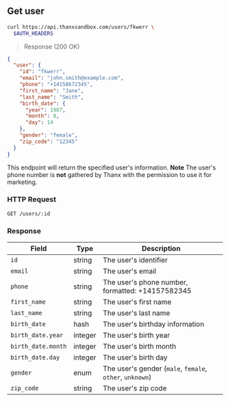 ## Get user

```bash
curl https://api.thanxsandbox.com/users/fkwerr \
  $AUTH_HEADERS
```

> Response (200 OK)

```json
{
  "user": {
    "id": "fkwerr",
    "email": "john.smith@example.com",
    "phone": "+14158672345",
    "first_name": "Jane",
    "last_name": "Smith",
    "birth_date": {
      "year": 1987,
      "month": 8,
      "day": 14
    },
    "gender": "female",
    "zip_code": "12345"
  }
}
```

This endpoint will return the specified user's information. **Note** The user's phone
number is **not** gathered by Thanx with the permission to use it for marketing.

### HTTP Request

`GET /users/:id`

### Response

Field | Type | Description
----- | ---- | -----------
`id` | string | The user's identifier
`email` | string | The user's email
`phone` | string | The user's phone number, formatted: +14157582345
`first_name` | string | The user's first name
`last_name` | string | The user's last name
`birth_date` | hash | The user's birthday information
`birth_date.year` | integer | The user's birth year
`birth_date.month` | integer | The user's birth month
`birth_date.day` | integer | The user's birth day
`gender` | enum | The user's gender (`male`, `female`, `other`, `unknown`)
`zip_code` | string | The user's zip code
